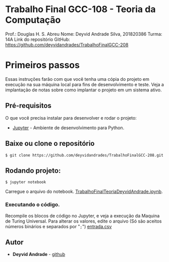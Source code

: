 # Trabalho Final GCC-108 - Teoria da Computação
Prof.: Douglas H. S. Abreu
Nome: Deyvid Andrade Silva, 201820386
Turma: 14A
Link do repositório GitHub: https://github.com/deyvidandrades/TrabalhoFinalGCC-208

# Primeiros passos

Essas instruções farão com que você tenha uma cópia do projeto em execução na sua máquina local para fins de desenvolvimento e teste. Veja a implantação de notas sobre como implantar o projeto em um sistema ativo.

## Pré-requisitos

O que você precisa instalar para desenvolver e rodar o projeto:
* [Jupyter](https://jupyter.org/) - Ambiente de desenvolvimento para Python.


## Baixe ou clone o repositório
```
$ git clone https://github.com/deyvidandrades/TrabalhoFinalGCC-208.git
```
## Rodando projeto:
```
$ jupyter notebook
```
Carregue o arquivo do notebook. [TrabalhoFinalTeoriaDeyvidAndrade.ipynb](https://github.com/deyvidandrades/TrabalhoFinalGCC-208/blob/main/TrabalhoFinalTeoriaDeyvidAndrade.ipynb).

### Executando o código.
Recompile os blocos de código no Jupyter, e veja a execução da Maquina de Turing Universal. Para alterar os valores, edite o arquivo (Só são aceitos números binários e separados por "``;``") [entrada.csv](https://github.com/deyvidandrades/TrabalhoFinalGCC-208/blob/main/entrada.csv)

## Autor

* **Deyvid Andrade** - [github](https://github.com/deyvidandrades/)
